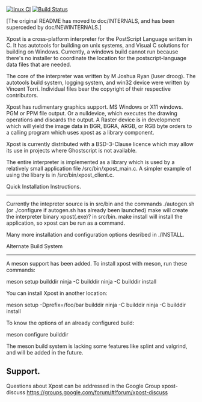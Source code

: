 [![linux CI](https://github.com/luser-dr00g/xpost/actions/workflows/linux.yml/badge.svg)](https://github.com/luser-dr00g/xpost/actions/workflows/linux.yml)
[![Build Status](https://drone.io/github.com/luser-dr00g/xpost/status.png)](https://drone.io/github.com/luser-dr00g/xpost/latest)

[The original README has moved to doc/INTERNALS,
and has been superceded by doc/NEWINTERNALS.]

Xpost is a cross-platform interpreter for the PostScript Language
written in C. It has autotools for building on unix systems, and
Visual C solutions for building on Windows. Currently, a windows
build cannot run because there's no installer to coordinate the 
location for the postscript-language data files that are needed.

The core of the interpreter was written by M Joshua Ryan (luser droog).
The autotools build system, logging system, and win32 device were 
written by Vincent Torri. Individual files bear the copyright of their
respective contributors.

Xpost has rudimentary graphics support. MS Windows or X11 windows.
PGM or PPM file output. Or a nulldevice, which executes the drawing
operations and discards the output. A Raster device is in development
which will yield the image data in BGR, BGRA, ARGB, or RGB byte orders
to a calling program which uses xpost as a library component.

Xpost is currently distributed with a BSD-3-Clause licence which may
allow its use in projects where Ghostscript is not available.

The entire interpreter is implemented as a library which is used
by a relatively small application file /src/bin/xpost_main.c. A simpler
example of using the libary is in /src/bin/xpost_client.c.


Quick Installation Instructions.
----- ------------ -------------

Currently the intepreter source is in src/bin and the commands
  ./autogen.sh (or ./configure if autogen.sh has already been launched)
  make
will create the interpreter binary xpost(.exe)? in src/bin.
  make install
will install the application, so xpost can be run as a command.

Many more installation and configuration options desribed in ./INSTALL.

Alternate Build System
--------- ----- ------

A meson support has been added. To install xpost with meson, run these commands:

  meson setup builddir
  ninja -C builddir
  ninja -C builddir install

You can install Xpost in another location:

  meson setup -Dprefix=/foo/bar builddir
  ninja -C builddir
  ninja -C builddir install

To know the options of an already configured build:

  meson configure builddir

The meson build system is lacking some features like splint and valgrind, and
will be added in the future.

Support.
--------

Questions about Xpost can be addressed in the Google Group xpost-discuss
https://groups.google.com/forum/#!forum/xpost-discuss
